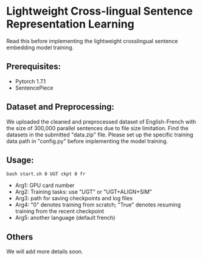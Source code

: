 # Lightweight Cross-lingual Sentence Representation Learning
Read this before implementing the lightweight crosslingual sentence embedding model training.

## Prerequisites:
- Pytorch 1.7.1
- SentencePiece

## Dataset and Preprocessing:
We uploaded the cleaned and preprocessed dataset of English-French with the size of 300,000 parallel sentences due to file size limitation.
Find the datasets in the submitted "data.zip" file.
Please set up the specific training data path in "config.py" before implementing the model training.

## Usage:
```
bash start.sh 0 UGT ckpt 0 fr
```
- Arg1: GPU card number
- Arg2: Training tasks: use "UGT" or "UGT+ALIGN+SIM"
- Arg3: path for saving checkpoints and log files
- Arg4: "0" denotes training from scratch; "True" denotes resuming training from the recent checkpoint
- Arg5: another language (default french)

## Others
We will add more details soon.
